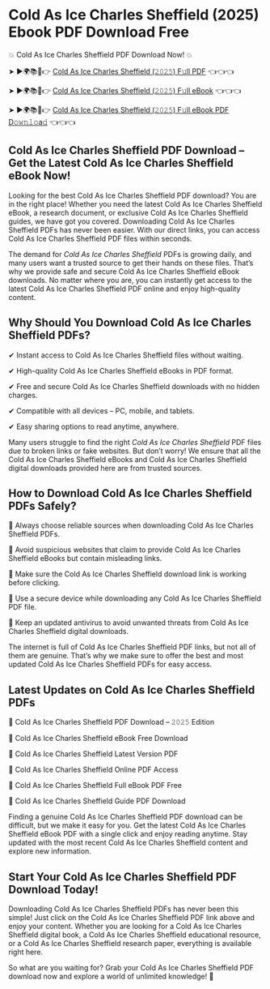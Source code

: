 # Cold As Ice Charles Sheffield (2025) Ebook PDF Download Free

💥 Cold As Ice Charles Sheffield PDF Download Now! 💥

➤ ►🌍📚📱👉 [Cold As Ice Charles Sheffield (𝟸𝟶𝟸𝟻) F𝚞ll PDF](https://getpdf.xyz/cold-as-ice-charles-sheffield) 👈👈👈


➤ ►🌍📚📱👉 [Cold As Ice Charles Sheffield (𝟸𝟶𝟸𝟻) F𝚞ll eBook](https://getpdf.xyz/cold-as-ice-charles-sheffield) 👈👈👈


➤ ►🌍📚📱👉 [Cold As Ice Charles Sheffield (𝟸𝟶𝟸𝟻) F𝚞ll eBook PDF D𝚘𝚠𝚗𝚕𝚘a𝚍](https://getpdf.xyz/cold-as-ice-charles-sheffield) 👈👈👈


## Cold As Ice Charles Sheffield PDF Download – Get the Latest Cold As Ice Charles Sheffield eBook Now!

Looking for the best Cold As Ice Charles Sheffield PDF download? You are in the right place! Whether you need the latest Cold As Ice Charles Sheffield eBook, a research document, or exclusive Cold As Ice Charles Sheffield guides, we have got you covered. Downloading Cold As Ice Charles Sheffield PDFs has never been easier. With our direct links, you can access Cold As Ice Charles Sheffield PDF files within seconds.

The demand for *Cold As Ice Charles Sheffield* PDFs is growing daily, and many users want a trusted source to get their hands on these files. That’s why we provide safe and secure Cold As Ice Charles Sheffield eBook downloads. No matter where you are, you can instantly get access to the latest Cold As Ice Charles Sheffield PDF online and enjoy high-quality content.

## Why Should You Download Cold As Ice Charles Sheffield PDFs?

✔ Instant access to Cold As Ice Charles Sheffield files without waiting.

✔ High-quality Cold As Ice Charles Sheffield eBooks in PDF format.

✔ Free and secure Cold As Ice Charles Sheffield downloads with no hidden charges.

✔ Compatible with all devices – PC, mobile, and tablets.

✔ Easy sharing options to read anytime, anywhere.

Many users struggle to find the right *Cold As Ice Charles Sheffield* PDF files due to broken links or fake websites. But don’t worry! We ensure that all the Cold As Ice Charles Sheffield eBooks and Cold As Ice Charles Sheffield digital downloads provided here are from trusted sources.

## How to Download Cold As Ice Charles Sheffield PDFs Safely?

📌 Always choose reliable sources when downloading Cold As Ice Charles Sheffield PDFs.

📌 Avoid suspicious websites that claim to provide Cold As Ice Charles Sheffield eBooks but contain misleading links.

📌 Make sure the Cold As Ice Charles Sheffield download link is working before clicking.

📌 Use a secure device while downloading any Cold As Ice Charles Sheffield PDF file.

📌 Keep an updated antivirus to avoid unwanted threats from Cold As Ice Charles Sheffield digital downloads.

The internet is full of Cold As Ice Charles Sheffield PDF links, but not all of them are genuine. That’s why we make sure to offer the best and most updated Cold As Ice Charles Sheffield PDFs for easy access.

## Latest Updates on Cold As Ice Charles Sheffield PDFs

🔹 Cold As Ice Charles Sheffield PDF Download – 𝟸𝟶𝟸𝟻 Edition

🔹 Cold As Ice Charles Sheffield eBook Free Download

🔹 Cold As Ice Charles Sheffield Latest Version PDF

🔹 Cold As Ice Charles Sheffield Online PDF Access

🔹 Cold As Ice Charles Sheffield Full eBook PDF Free

🔹 Cold As Ice Charles Sheffield Guide PDF Download

Finding a genuine Cold As Ice Charles Sheffield PDF download can be difficult, but we make it easy for you. Get the latest Cold As Ice Charles Sheffield eBook PDF with a single click and enjoy reading anytime. Stay updated with the most recent Cold As Ice Charles Sheffield content and explore new information.

## Start Your Cold As Ice Charles Sheffield PDF Download Today!

Downloading Cold As Ice Charles Sheffield PDFs has never been this simple! Just click on the Cold As Ice Charles Sheffield PDF link above and enjoy your content. Whether you are looking for a Cold As Ice Charles Sheffield digital book, a Cold As Ice Charles Sheffield educational resource, or a Cold As Ice Charles Sheffield research paper, everything is available right here.

So what are you waiting for? Grab your Cold As Ice Charles Sheffield PDF download now and explore a world of unlimited knowledge! 🚀